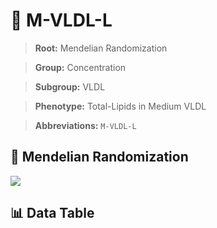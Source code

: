 # 🧪 M-VLDL-L

> **Root:** Mendelian Randomization

> **Group:** Concentration  

> **Subgroup:** VLDL

> **Phenotype:** Total-Lipids in Medium VLDL  

> **Abbreviations:** `M-VLDL-L`

## 🧬 Mendelian Randomization  

<img src="/MR/Figures/Inverse/MhengxianVLDLhengxianL.png"/>


## 📊 Data Table


<CsvTableMRI src="/MR_Data/Inverse/MhengxianVLDLhengxianL.csv"/>
